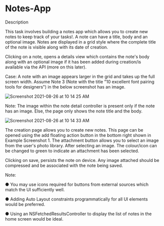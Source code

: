 # Notes-App
Description

This task involves building a notes app which allows you to create new notes to keep
track of your tasks!. A note can have a title, body and an optional image. Notes are
displayed in a grid style where the complete title of the note is visible along with its date
of creation.

Clicking on a note, opens a details view which contains the note's body along with an
optional image if it has been added during creation/is available via the API (more on this
later).

Case: A note with an image appears larger in the grid and takes up the full screen width.
Assume Note 3 (Note with the title "10 excellent font pairing tools for designers") in the
below screenshot has an image.

![Screenshot 2021-08-26 at 10 14 25 AM](https://user-images.githubusercontent.com/1251782/130902078-ae66d912-8a7b-47d8-9f45-42d7a3b68192.png)

Note: 
The image within the note detail controller is present only if the note has an
image. Else, the page only shows the note title and the body.

![Screenshot 2021-08-26 at 10 14 33 AM](https://user-images.githubusercontent.com/1251782/130902083-d7195e59-cab6-473f-ad36-baf836a41628.png)

The creation page allows you to create new notes. This page can be opened using the
add floating action button in the bottom right shown in Example Screenshot 1. The
attachment button allows you to select an image from the user's photo library. After
selecting an image. The colour/icon can be changed to green to indicate an attachment
has been selected.

Clicking on save, persists the note on device. Any image attached should be
compressed and be associated with the note being saved.

Note:

● You may use icons required for buttons from external sources which match the
UI sufficiently well.

● Adding Auto Layout constraints programmatically for all UI elements would be
preferred.

● Using an NSFetchedResultsController to display the list of notes in the home
screen would be ideal.


